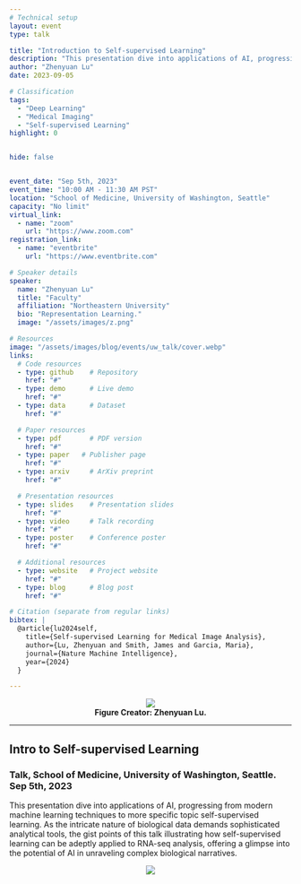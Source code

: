 ```yaml
---
# Technical setup
layout: event
type: talk

title: "Introduction to Self-supervised Learning"
description: "This presentation dive into applications of AI, progressing from modern machine learning techniques to more specific topic self-supervised learning."
author: "Zhenyuan Lu"
date: 2023-09-05

# Classification
tags:
  - "Deep Learning"
  - "Medical Imaging"
  - "Self-supervised Learning"
highlight: 0  


hide: false   


event_date: "Sep 5th, 2023"
event_time: "10:00 AM - 11:30 AM PST"
location: "School of Medicine, University of Washington, Seattle"
capacity: "No limit"
virtual_link: 
  - name: "zoom"
    url: "https://www.zoom.com"
registration_link: 
  - name: "eventbrite"
    url: "https://www.eventbrite.com"

# Speaker details
speaker:
  name: "Zhenyuan Lu"
  title: "Faculty"
  affiliation: "Northeastern University"
  bio: "Representation Learning."
  image: "/assets/images/z.png"

# Resources
image: "/assets/images/blog/events/uw_talk/cover.webp"
links:
  # Code resources
  - type: github    # Repository
    href: "#"
  - type: demo      # Live demo
    href: "#"
  - type: data      # Dataset
    href: "#"

  # Paper resources
  - type: pdf       # PDF version
    href: "#"
  - type: paper   # Publisher page
    href: "#"
  - type: arxiv     # ArXiv preprint
    href: "#"

  # Presentation resources
  - type: slides    # Presentation slides
    href: "#"
  - type: video     # Talk recording
    href: "#"
  - type: poster    # Conference poster
    href: "#"

  # Additional resources
  - type: website   # Project website
    href: "#"
  - type: blog      # Blog post
    href: "#"

# Citation (separate from regular links)
bibtex: |
  @article{lu2024self,
    title={Self-supervised Learning for Medical Image Analysis},
    author={Lu, Zhenyuan and Smith, James and Garcia, Maria},
    journal={Nature Machine Intelligence},
    year={2024}
  }

---
```


<div class="l-page">
<center>
  <figure style="max-width:100%;">
    <img src="{{ '/assets/images/blog/events/uw_talk/cover.webp' | relative_url }}"  />
    <figcaption>
      <strong> Figure Creator: Zhenyuan Lu.  </strong>
    </figcaption>
  </figure>
</center>
</div>



***

## Intro to Self-supervised Learning

### Talk, School of Medicine, University of Washington, Seattle. Sep 5th, 2023
<p>
This presentation dive into applications of AI, progressing from modern machine learning techniques to more specific topic self-supervised learning. As the intricate nature of biological data demands sophisticated analytical tools, the gist points of this talk illustrating how self-supervised learning can be adeptly applied to RNA-seq analysis, offering a glimpse into the potential of AI in unraveling complex biological narratives.
</p>


<center>
  <figure style="max-width:100%;">
    <img src="{{ '/assets/projects/rl/intro.webp' | relative_url }}"  />
    <figcaption>
      <strong></strong>
    </figcaption>
  </figure>
</center>